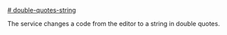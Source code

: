 <a href="https://gennadiy1970.github.io/double-quotes-string/. "># double-quotes-string</a>

The service changes a code from the editor to a string in double quotes.

